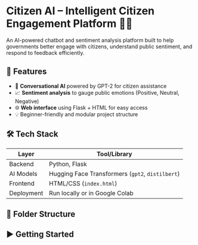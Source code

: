 # Citizen AI – Intelligent Citizen Engagement Platform 🧠💬

An AI-powered chatbot and sentiment analysis platform built to help governments better engage with citizens, understand public sentiment, and respond to feedback efficiently.

## 🚀 Features

- 🤖 **Conversational AI** powered by GPT-2 for citizen assistance  
- 📈 **Sentiment analysis** to gauge public emotions (Positive, Neutral, Negative)  
- 🌐 **Web interface** using Flask + HTML for easy access  
- 💡 Beginner-friendly and modular project structure  

## 🛠️ Tech Stack

| Layer     | Tool/Library                                |
|-----------|---------------------------------------------|
| Backend   | Python, Flask                               |
| AI Models | Hugging Face Transformers (`gpt2`, `distilbert`) |
| Frontend  | HTML/CSS (`index.html`)                     |
| Deployment| Run locally or in Google Colab              |

## 📂 Folder Structure

## ▶️ Getting Started

